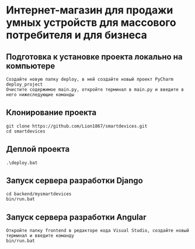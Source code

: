 # Интернет-магазин для продажи умных устройств для массового потребителя и для бизнеса

## Подготовка к установке проекта локально на компьютере

    Создайте новую папку deploy, в ней создайте новый проект PyCharm deploy_project
    Очистите содержимое main.py, откройте терминал в main.py и введите в него нижеследующие команды

## Клонирование проекта

    git clone https://github.com/Lion1867/smartdevices.git
    cd smartdevices

## Деплой проекта

    .\deploy.bat

## Запуск сервера разработки Django

    cd backend/mysmartdevices
    bin/run.bat

## Запуск сервера разработки Angular
    
    Откройте папку frontend в редакторе кода Visual Studio, создайте новый терминал и введите команду 
    bin/run.bat
